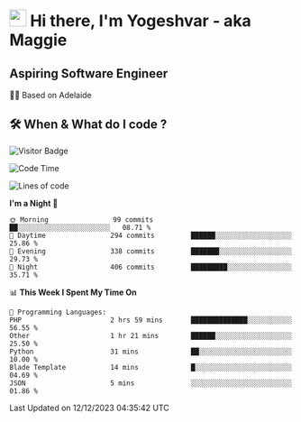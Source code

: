 <h1><img src="https://emojis.slackmojis.com/emojis/images/1531849430/4246/blob-sunglasses.gif?1531849430" width="30"/> Hi there, I'm Yogeshvar - aka Maggie</h1>

## Aspiring Software Engineer
🏂🏻  Based on Adelaide 

## 🛠 When & What do I code ?  

![Visitor Badge](https://visitor-badge.feriirawann.repl.co?username=yogeshvar&repo=yogeshvar&label=Visitors&style=plastic&color=%23457BFF&contentType=svg)

<!--START_SECTION:waka-->
![Code Time](http://img.shields.io/badge/Code%20Time-2%2C412%20hrs%203%20mins-blue)

![Lines of code](https://img.shields.io/badge/From%20Hello%20World%20I%27ve%20Written-4.0%20million%20lines%20of%20code-blue)

**I'm a Night 🦉** 

```text
🌞 Morning                99 commits          ██░░░░░░░░░░░░░░░░░░░░░░░   08.71 % 
🌆 Daytime                294 commits         ██████░░░░░░░░░░░░░░░░░░░   25.86 % 
🌃 Evening                338 commits         ███████░░░░░░░░░░░░░░░░░░   29.73 % 
🌙 Night                  406 commits         █████████░░░░░░░░░░░░░░░░   35.71 % 
```


📊 **This Week I Spent My Time On** 

```text
💬 Programming Languages: 
PHP                      2 hrs 59 mins       ██████████████░░░░░░░░░░░   56.55 % 
Other                    1 hr 21 mins        ██████░░░░░░░░░░░░░░░░░░░   25.50 % 
Python                   31 mins             ██░░░░░░░░░░░░░░░░░░░░░░░   10.00 % 
Blade Template           14 mins             █░░░░░░░░░░░░░░░░░░░░░░░░   04.69 % 
JSON                     5 mins              ░░░░░░░░░░░░░░░░░░░░░░░░░   01.86 % 
```


 Last Updated on 12/12/2023 04:35:42 UTC
<!--END_SECTION:waka-->
